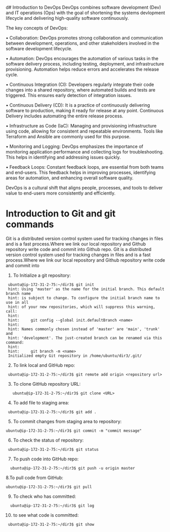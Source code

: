 d# Introduction to DevOps
DevOps combines software development (Dev) and IT operations (Ops) with the goal of shortening the systems devlopment lifecycle and delivering high-quality software continuously.

The key concepts of DevOps:

• Collaboration: DevOps promotes strong collaboration and communication between development, operations, and other stakeholders involved in the software development lifecycle.

• Automation: DevOps encourages the automation of various tasks in the software delivery process, including testing, deployment, and infrastructure provisioning. Automation helps reduce errors and accelerates the release cycle.

• Continuous Integration (CI): Developers regularly integrate their code changes into a shared repository, where automated builds and tests are triggered. This ensures early detection of integration issues.

• Continuous Delivery (CD): It is a practice of continuously delivering software to production, making it ready for release at any point. Continuous Delivery includes automating the entire release process.

• Infrastructure as Code (IaC): Managing and provisioning infrastructure using code, allowing for consistent and repeatable environments. Tools like Terraform and Ansible are commonly used for this purpose.

• Monitoring and Logging: DevOps emphasizes the importance of monitoring application performance and collecting logs for troubleshooting. This helps in identifying and addressing issues quickly.

• Feedback Loops: Constant feedback loops, are essential from both teams and end-users. This feedback helps in improving processes, identifying areas for automation, and enhancing overall software quality.

DevOps is a cultural shift that aligns people, processes, and tools to deliver value to end-users more consistently and efficiently.
# Introduction to Git and git commands
Git is a distributed version control system used for tracking changes in files and is a fast process.Where we link our local repository and Github repository write code and commit into Github repo.
Git is a distributed version control system used for tracking changes in files and is a fast process.Where we link our local repository and Github repository write code and commit into 
1. To Initialize a git repository:
```
 ubuntu@ip-172-31-2-75:~/dir3$ git init
 hint: Using 'master' as the name for the initial branch. This default branch name
 hint: is subject to change. To configure the initial branch name to use in all
 hint: of your new repositories, which will suppress this warning, call:
 hint:
 hint:     git config --global init.defaultBranch <name>
 hint:
 hint: Names commonly chosen instead of 'master' are 'main', 'trunk' and
 hint: 'development'. The just-created branch can be renamed via this command:
 hint:
 hint:     git branch -m <name>
 Initialized empty Git repository in /home/ubuntu/dir3/.git/
```

2. To link local and GitHub repo:
```
 ubuntu@ip-172-31-2-75:~/dir3$ git remote add origin <repository url>
```
3. To clone GitHub repository URL:
```
   ubuntu@ip-172-31-2-75:~/dir3$ git clone <URL>
```
4. To add file to staging area:
```
 ubuntu@ip-172-31-2-75:~/dir3$ git add .
```
5. To commit changes from staging area to repository:
```
ubuntu@ip-172-31-2-75:~/dir3$ git commit -m "commit message"
```
6. To check the status of repository:
```
 ubuntu@ip-172-31-2-75:~/dir3$ git status
```
7. To push code into GitHub repo:
```
  ubuntu@ip-172-31-2-75:~/dir3$ git push -u origin master
```
8.To pull code from GitHub:
```
ubuntu@ip-172-31-2-75:~/dir3$ git pull
```
9. To check who has committed:
```
  ubuntu@ip-172-31-2-75:~/dir3$ git log
```
10. to see what code is committed:
```
 ubuntu@ip-172-31-2-75:~/dir3$ git show
 ```

